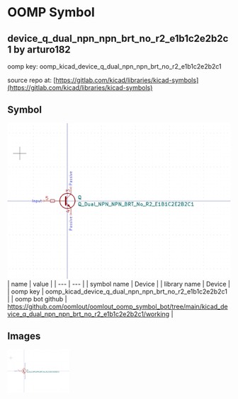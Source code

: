 # OOMP Symbol  
## device_q_dual_npn_npn_brt_no_r2_e1b1c2e2b2c1  by arturo182  
  
oomp key: oomp_kicad_device_q_dual_npn_npn_brt_no_r2_e1b1c2e2b2c1  
  
source repo at: [https://gitlab.com/kicad/libraries/kicad-symbols](https://gitlab.com/kicad/libraries/kicad-symbols)  
## Symbol  
  
[![working.png](working_600.png)](working.png)  
| name | value | 
| --- | --- | 
| symbol name | Device | 
| library name | Device | 
| oomp key | oomp_kicad_device_q_dual_npn_npn_brt_no_r2_e1b1c2e2b2c1 | 
| oomp bot github | https://github.com/oomlout/oomlout_oomp_symbol_bot/tree/main/kicad_device_q_dual_npn_npn_brt_no_r2_e1b1c2e2b2c1/working | 
## Images  
  
[![working.png](working_140.png)](working.png)  
